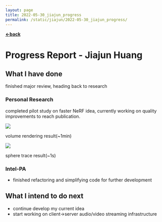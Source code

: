 ```yaml
---
layout: page
title: 2022-05-30_jiajun_progress
permalink: /static/jiajun/2022-05-30_jiajun_progress/
---
```


[**<-back**](/static/jiajun)  

# Progress Report - Jiajun Huang

## What I have done

finished major review, heading back to research

### Personal Research

completed pilot study on faster NeRF idea, currently working on quality improvements to reach publication.

![](./2022-05-30_00050000_8_volume_rendering.png)

volume rendering result(~1min)

![](./2022-05-30_00050000_8_sphere_trace.png)

sphere trace result(~1s)

### Intel-PA

* finished refactoring and simplifying code for further development

## What I intend to do next

* continue develop my current idea
* start working on client->server audio/video streaming infrastructure